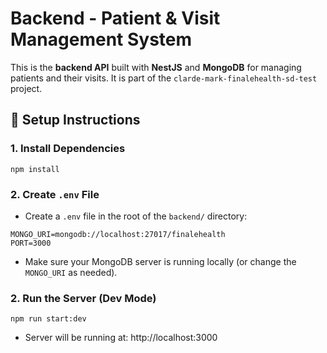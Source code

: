 # Backend - Patient & Visit Management System

This is the **backend API** built with **NestJS** and **MongoDB** for managing patients and their visits. It is part of the `clarde-mark-finalehealth-sd-test` project.

## 🚀 Setup Instructions

### 1. Install Dependencies

```
npm install
```

### 2. Create `.env` File

- Create a `.env` file in the root of the `backend/` directory:

```
MONGO_URI=mongodb://localhost:27017/finalehealth
PORT=3000
```

- Make sure your MongoDB server is running locally (or change the `MONGO_URI` as needed).

### 2. Run the Server (Dev Mode)

```
npm run start:dev
```

- Server will be running at: http://localhost:3000
